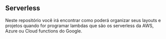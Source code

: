## Serverless

Neste repositório você irá encontrar como poderá organizar seus layouts e projetos quando for programar lambdas que são os serverless da AWS, Azure ou Cloud functions do Google.

